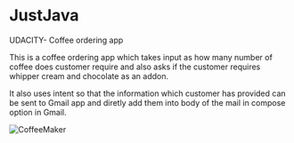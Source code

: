 # JustJava
UDACITY- Coffee ordering app

This is a coffee ordering app which takes input as how many number of coffee does customer require and also asks if the customer requires whipper cream and chocolate as an addon.

It also uses intent so that the information which customer has provided can be sent to Gmail app and diretly add them into body of the mail in compose option in Gmail. 

![CoffeeMaker](https://github.com/rashilps/CoffeeMaker/blob/master/Screenshot%20(30-Jul-2017%206-57-58%20PM).png)
